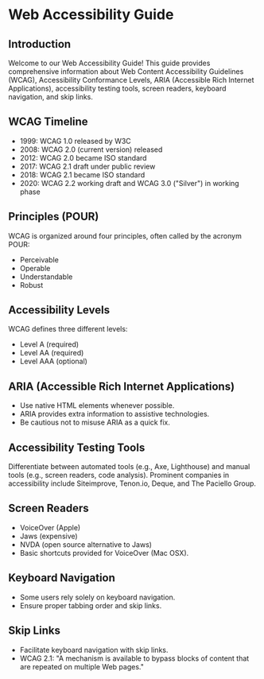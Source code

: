 # Web Accessibility Guide

## Introduction

Welcome to our Web Accessibility Guide! This guide provides comprehensive information about Web Content Accessibility Guidelines (WCAG), Accessibility Conformance Levels, ARIA (Accessible Rich Internet Applications), accessibility testing tools, screen readers, keyboard navigation, and skip links.

## WCAG Timeline

- 1999: WCAG 1.0 released by W3C
- 2008: WCAG 2.0 (current version) released
- 2012: WCAG 2.0 became ISO standard
- 2017: WCAG 2.1 draft under public review
- 2018: WCAG 2.1 became ISO standard
- 2020: WCAG 2.2 working draft and WCAG 3.0 ("Silver") in working phase

## Principles (POUR)

WCAG is organized around four principles, often called by the acronym POUR:

- Perceivable
- Operable
- Understandable
- Robust

## Accessibility Levels

WCAG defines three different levels:

- Level A (required)
- Level AA (required)
- Level AAA (optional)

## ARIA (Accessible Rich Internet Applications)

- Use native HTML elements whenever possible.
- ARIA provides extra information to assistive technologies.
- Be cautious not to misuse ARIA as a quick fix.

## Accessibility Testing Tools

Differentiate between automated tools (e.g., Axe, Lighthouse) and manual tools (e.g., screen readers, code analysis).
Prominent companies in accessibility include Siteimprove, Tenon.io, Deque, and The Paciello Group.

## Screen Readers

- VoiceOver (Apple)
- Jaws (expensive)
- NVDA (open source alternative to Jaws)
- Basic shortcuts provided for VoiceOver (Mac OSX).

## Keyboard Navigation

- Some users rely solely on keyboard navigation.
- Ensure proper tabbing order and skip links.

## Skip Links

- Facilitate keyboard navigation with skip links.
- WCAG 2.1: "A mechanism is available to bypass blocks of content that are repeated on multiple Web pages."



